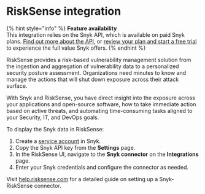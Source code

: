 # RiskSense integration

{% hint style="info" %}
**Feature availability**\
This integration relies on the Snyk API, which is available on paid Snyk plans. [Find out more about the API](https://snyk.docs.apiary.io), or [review your plan and start a free trial](https://app.snyk.io/manage/billing) to experience the full value Snyk offers.
{% endhint %}

RiskSense provides a risk-based vulnerability management solution from the ingestion and aggregation of vulnerability data to a personalized security posture assessment. Organizations need minutes to know and manage the actions that will shut down exposure across their attack surface.

With Snyk and RiskSense, you have direct insight into the exposure across your applications and open-source software, how to take immediate action based on active threats, and automating time-consuming tasks aligned to your Security, IT, and DevOps goals.

To display the Snyk data in RiskSense:

1. Create a [service account](../../snyk-admin/service-accounts.md) in Snyk.
2. Copy the Snyk API key from the **Settings** page.
3. In the RiskSense UI, navigate to the **Snyk connector** on the **Integrations** page.
4. Enter your Snyk credentials and configure the connector as needed.

Visit [help.risksense.com](https://help.risksense.com/en/snyk-connector-guide) for a detailed guide on setting up a Snyk-RiskSense connector.
